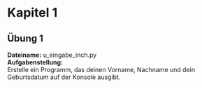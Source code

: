 # Kapitel 1
## Übung 1
**Dateiname:** u_eingabe_inch.py  
**Aufgabenstellung:**  
Erstelle ein Programm, das deinen Vorname, Nachname und dein Geburtsdatum auf der Konsole ausgibt. 
